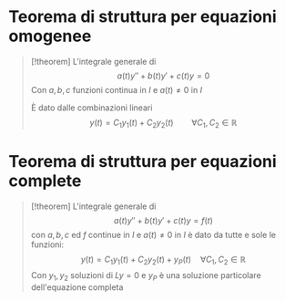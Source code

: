 # Teorema di struttura per equazioni omogenee
>[!theorem]
>L'integrale generale di 
>$$ a(t)y''+b(t)y'+c(t)y = 0 $$
>Con $a,b,c$ funzioni continua in $I$ e $a(t) \neq 0$ in $I$
>
>È dato dalle combinazioni lineari
>$$ y(t) = C_{1}y_{1}(t) + C_{2}y_{2}(t)\qquad \forall C_{1},C_{2} \in \mathbb{R} $$


# Teorema di struttura per equazioni complete

>[!theorem]
>L'integrale generale di
>$$ a(t)y''+b(t) y' +c(t) y = f(t) $$
>con $a,b,c$ ed $f$ continue in $I$ e $a(t) \neq 0$ in $I$
> è dato da tutte e sole le funzioni:
> $$ y(t) = C_{1}y_{1}(t) + C_{2}y_{2}(t) + y_{P}(t)\quad \forall C_{1},C_{2} \in \mathbb{R} $$
> Con $y_{1},y_{2}$ soluzioni di $Ly = 0$ e $y_{P}$ è una soluzione particolare dell'equazione completa

